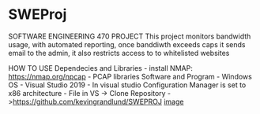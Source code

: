 # SWEProj

SOFTWARE ENGINEERING 470 PROJECT
This project monitors bandwidth usage, with automated reporting, once banddiwth exceeds caps it sends 
email to the admin, it also restricts access to to whitelisted websites


HOW TO USE
  Dependecies and Libraries
    - install NMAP: https://nmap.org/npcap
    - PCAP libraries
  Software and Program
    - Windows OS
    - Visual Studio 2019
    - In visual studio Configuration Manager is set to x86 architecture
    - File in VS -> Clone Repository ->https://github.com/kevingrandlund/SWEPROJ
    [image](SWEProj/tree/master/images/a1.jpg)

